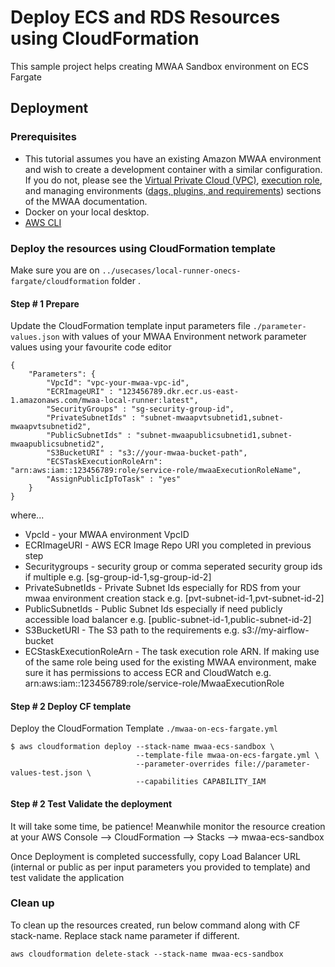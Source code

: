 # Deploy ECS and RDS Resources using CloudFormation
This sample project helps creating MWAA Sandbox environment on ECS Fargate 

## Deployment

### Prerequisites
- This tutorial assumes you have an existing Amazon MWAA environment and wish to create a development container with a similar configuration. If you do not, please see the [Virtual Private Cloud (VPC)](https://docs.aws.amazon.com/mwaa/latest/userguide/vpc-create.html), [execution role](https://docs.aws.amazon.com/mwaa/latest/userguide/mwaa-create-role.html), and managing environments ([dags, plugins, and requirements](https://docs.aws.amazon.com/mwaa/latest/userguide/working-dags.html)) sections of the MWAA documentation.
- Docker on your local desktop.
- [AWS CLI](https://docs.aws.amazon.com/cli/latest/userguide/getting-started-quickstart.html)

### Deploy the resources using CloudFormation template
Make sure you are on `../usecases/local-runner-onecs-fargate/cloudformation` folder . 

#### Step # 1 Prepare
Update the CloudFormation template input parameters file  `./parameter-values.json` with values of your MWAA Environment network parameter values using your favourite code editor

```
{
    "Parameters": {
        "VpcId": "vpc-your-mwaa-vpc-id",
        "ECRImageURI" : "123456789.dkr.ecr.us-east-1.amazonaws.com/mwaa-local-runner:latest",
        "SecurityGroups" : "sg-security-group-id",
        "PrivateSubnetIds" : "subnet-mwaapvtsubnetid1,subnet-mwaapvtsubnetid2",
        "PublicSubnetIds" : "subnet-mwaapublicsubnetid1,subnet-mwaapublicsubnetid2",
        "S3BucketURI" : "s3://your-mwaa-bucket-path",
        "ECSTaskExecutionRoleArn": "arn:aws:iam::123456789:role/service-role/mwaaExecutionRoleName",
        "AssignPublicIpToTask" : "yes"
    }
}
```
where...
- VpcId - your MWAA environment VpcID
- ECRImageURI - AWS ECR Image Repo URI you completed in previous step
- Securitygroups - security group or comma seperated security group ids if multiple e.g. [sg-group-id-1,sg-group-id-2]
- PrivateSubnetIds - Private Subnet Ids especially for RDS from your mwaa environment creation stack e.g. [pvt-subnet-id-1,pvt-subnet-id-2]
- PublicSubnetIds - Public Subnet Ids especially if need publicly accessible load balancer e.g. [public-subnet-id-1,public-subnet-id-2]
- S3BucketURI - The S3 path to the requirements e.g. s3://my-airflow-bucket
- ECStaskExecutionRoleArn - The task execution role ARN. If making use of the same role being used for the existing MWAA environment, make sure it has permissions to access ECR and CloudWatch e.g. arn:aws:iam::123456789:role/service-role/MwaaExecutionRole

#### Step # 2 Deploy CF template
Deploy the CloudFormation Template `./mwaa-on-ecs-fargate.yml` 

```
$ aws cloudformation deploy --stack-name mwaa-ecs-sandbox \ 
                            --template-file mwaa-on-ecs-fargate.yml \
                            --parameter-overrides file://parameter-values-test.json \ 
                            --capabilities CAPABILITY_IAM
```
#### Step # 2 Test Validate the deployment

It will take some time, be patience! Meanwhile monitor the resource creation at your AWS Console --> CloudFormation --> Stacks --> mwaa-ecs-sandbox 

Once Deployment is completed successfully, copy Load Balancer URL (internal or public as per input parameters you provided to template) and test validate the application


### Clean up
To clean up the resources created, run below command along with CF stack-name. Replace stack name parameter if different.

```
aws cloudformation delete-stack --stack-name mwaa-ecs-sandbox
```